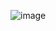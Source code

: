 ![image](https://user-images.githubusercontent.com/44817007/193450804-eb0f77bf-5f07-4aa0-a147-00c250c96c54.png)
